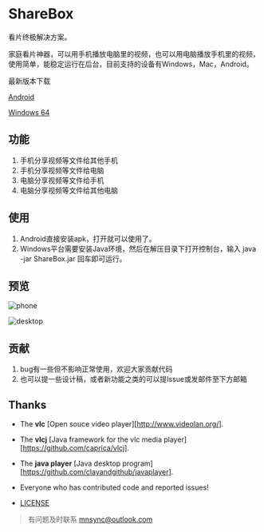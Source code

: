 # ShareBox

看片终极解决方案。

家庭看片神器，可以用手机播放电脑里的视频，也可以用电脑播放手机里的视频，使用简单，能稳定运行在后台，目前支持的设备有Windows，Mac，Android。

最新版本下载 

[Android](https://github.com/Kerr1Gan/ShareBox/releases/download/master/share-release.apk)

[Windows 64](http://www.fleshapps.com/ShareBox_Win.zip)

功能
--------
1. 手机分享视频等文件给其他手机
2. 手机分享视频等文件给电脑
3. 电脑分享视频等文件给手机
4. 电脑分享视频等文件给其他电脑

使用
--------
1. Android直接安装apk，打开就可以使用了。
2. Windows平台需要安装Java环境，然后在解压目录下打开控制台，输入 java -jar ShareBox.jar 回车即可运行。


预览
--------
![phone](https://kerr1gan.github.io/sharebox/mobile.png)

![desktop](https://kerr1gan.github.io/sharebox/desktop.png)

贡献
--------
1. bug有一些但不影响正常使用，欢迎大家贡献代码
2. 也可以提一些设计稿，或者新功能之类的可以提Issue或发邮件至下方邮箱

Thanks
------
* The **vlc** [Open souce video player][http://www.videolan.org/].
* The **vlcj** [Java framework for the vlc media player][https://github.com/caprica/vlcj].
* The **java player** [Java desktop program][https://github.com/clayandgithub/javaplayer].
* Everyone who has contributed code and reported issues!

* [LICENSE](https://github.com/Kerr1Gan/ShareBox/blob/master/LICENSE)

> 有问题及时联系 mnsync@outlook.com
